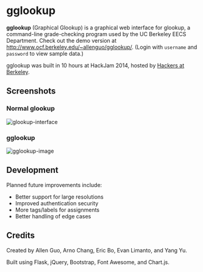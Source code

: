 gglookup
========

**gglookup** (Graphical Glookup) is a graphical web interface for glookup, a command-line grade-checking program used by the UC Berkeley EECS Department. Check out the demo version at http://www.ocf.berkeley.edu/~allenguo/gglookup/. (Login with `username` and `password` to view sample data.)

gglookup was built in 10 hours at HackJam 2014, hosted by [Hackers at Berkeley](http://hackersatberkeley.com).

Screenshots
-----------

### Normal glookup

![glookup-interface](http://cl.ly/image/2s2f273K0A33/Screen%20Shot%202014-09-28%20at%207.31.49%20PM.png)

### gglookup

![gglookup-image](https://cloud.githubusercontent.com/assets/8944203/8258733/4be7e2ee-1685-11e5-856f-609a504767b0.PNG)


Development
-----------

Planned future improvements include:
* Better support for large resolutions
* Improved authentication security
* More tags/labels for assignments
* Better handling of edge cases

Credits
-------

Created by Allen Guo, Arno Chang, Eric Bo, Evan Limanto, and Yang Yu.

Built using Flask, jQuery, Bootstrap, Font Awesome, and Chart.js.
